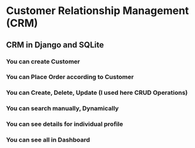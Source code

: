 # Customer Relationship Management (CRM)
## CRM in Django and SQLite
### You can create Customer
### You can Place Order according to Customer
### You can Create, Delete, Update (I used here CRUD Operations)
### You can search manually, Dynamically
### You can see details for individual profile
### You can see all in Dashboard

